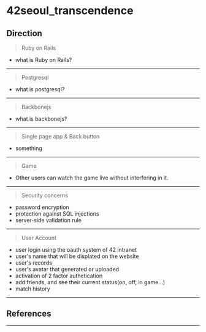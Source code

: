 42seoul_transcendence
========================

## Direction
>  Ruby on Rails
* what is Ruby on Rails?
--------------------------------
>  Postgresql
* what is postgresql?
--------------------------------
>  Backbonejs
* what is backbonejs?
--------------------------------
>  Single page app & Back button
* something
--------------------------------
> Game
* Other users can watch the game live without interfering in it.
--------------------------------
>  Security concerns
* password encryption
* protection against SQL injections
* server-side validation rule
--------------------------------
> User Account
* user login using the oauth system of 42 intranet
* user's name that will be displated on the website
* user's records
* user's avatar that generated or uploaded
* activation of 2 factor authetication
* add friends, and see their current status(on, off, in game...)
* match history
--------------------------------

## References

***********************
